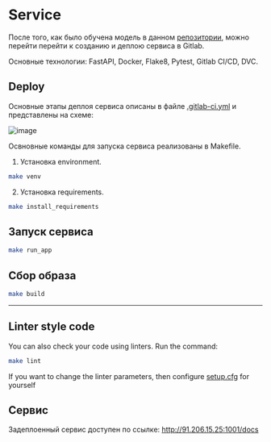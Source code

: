 # Service

После того, как было обучена модель в данном [репозитории](https://github.com/EugeneRomanov/JMLC_ITMO_2024/tree/main/modelling), можно перейти перейти к созданию и деплою сервиса в Gitlab.

Основные технологии: FastAPI, Docker, Flake8, Pytest, Gitlab CI/CD, DVC.

## Deploy
Основные этапы деплоя сервиса описаны в файле [.gitlab-ci.yml](https://github.com/EugeneRomanov/JMLC_ITMO_2024/blob/main/service/.gitlab-ci.yml) и представлены на схеме: 

![image](https://github.com/EugeneRomanov/JMLC_ITMO_2024/assets/72860505/66ed7890-6fbf-4f03-84f3-c902ba60f694)



Освновные команды для запуска сервиса реализованы в Makefile.

1. Установка environment.
```bash
make venv
```

2. Установка requirements.
```bash
make install_requirements
```

## Запуск сервиса

```bash
make run_app
```

## Сбор образа

```bash
make build
```

*******


## Linter style code
You can also check your code using linters. Run the command:

```bash
make lint 
```
If you want to change the linter parameters, then configure [setup.cfg](setup.cfg) for yourself


## Сервис
Задеплоенный сервис доступен по ссылке: http://91.206.15.25:1001/docs
